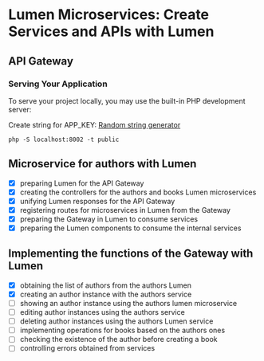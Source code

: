 # Lumen Microservices: Create Services and APIs with Lumen

## API Gateway

### Serving Your Application
To serve your project locally, you may use the built-in PHP development server:

Create string for APP_KEY:
[Random string generator](http://www.unit-conversion.info/texttools/random-string-generator/)

```shell
php -S localhost:8002 -t public
```

## Microservice for authors with Lumen

- [x] preparing Lumen for the API Gateway
- [x] creating the controllers for the authors and books Lumen microservices
- [x] unifying Lumen responses for the API Gateway
- [x] registering routes for microservices in Lumen from the Gateway
- [x] preparing the Gateway in Lumen to consume services
- [x] preparing the Lumen components to consume the internal services

## Implementing the functions of the Gateway with Lumen

- [x] obtaining the list of authors from the authors Lumen
- [x] creating an author instance with the authors service
- [ ] showing an author instance using the authors lumen microservice
- [ ] editing author instances using the authors service
- [ ] deleting author instances using the authors Lumen service
- [ ] implementing operations for books based on the authors ones
- [ ] checking the existence of the author before creating a book
- [ ] controlling errors obtained from services
